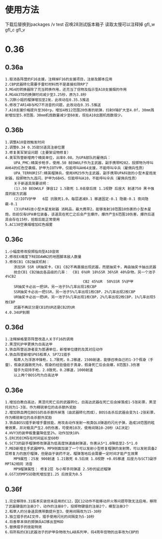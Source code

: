# 使用方法
下载后替换到packages /v test 召唤28测试版本箱子 读取太慢可以注释掉 gfl_w gfl_c gfl_v

# 0.36

## 0.36a
	1.取消各阵营的F16支援，注释掉F16的支援项目，注册及脚本应用
	2.CBP武器转化需要手雷栏材料而不是直接扣除RP了
	3.MG4的转换器除了充当转换作用，还充当了信物及指示型A10支援烟的作用
	4.MG4A3TD的换弹时间减少至3.25秒，原为3.8秒
	5.沉默小姐的榴弹增加至2发，此改动在0.35.5推送
	6.修改了AR14B与M27不消音的问题，此改动在0.35.5推送
	7.A10支援价格提升至360rp，增加4枚12范围20伤害的航弹，扫射X轴扩大至4.0f，30mm溅射增加至5.0范围，30mm机炮数量减少至60发，现在A10出圈机炮数很少。
	
## 0.36b
	1.调整A10音效触发时间
	2.调整0.34 0.35部分道具注册位置
	3.修复美军架设问题（主要架设物修复）
	4.美军阵营新增两个精英单位，出率0.08，为UPA部队的雇佣兵：
		UPA_PMC:精英步枪手，使用.50 BEOWULF作为主武器，副手携带M202，投掷物为呼叫AH64的红色空袭烟，护甲为IOTV甲，仅能呼叫AH64支援，不能呼叫伞兵（雇佣兵性质）
		UPA_TERRORIST:精英榴弹兵，使用XM25作为主武器，副手携带UPA科技的小型木星炮发射器，投掷物为九连闪，护甲为6B45，仅能呼叫A10，不能呼叫伞兵（雇佣兵性质）
		关于新道具简要说明：
		(1).50 BEOWULF 弹容12 1.5致死 1.0击穿后效 1.1视野 后座大 射速750 黑卡强度的敌方武器
		(2)IOTV护甲	6层 抗致死1.0，每层递减0.1 移速固定-0.1 隐蔽-0.1 夜间隐蔽-0.1
		(3)UPA科技小型木星发射器	消耗品，最大携带2，能够发射10范围10伤害的小型木星炮，目前仅有UPA单位装备，该道具在死亡之后会产生爆炸，爆炸产生6范围10伤害，爆炸后道具会存在15秒，拾取后能正常使用
	5.AC130空袭烟增加红色烟雾

## 0.36c
	1.小幅度修改投掷指向型A10音效
	2.修改EX难度下REDDAWN2的地图脚本敌人数量
	3.修改CB1 CB2抽奖机制：
		添加SR SSR UR抽奖卡，CB1 CB2不再直接出现武器，而是抽奖卡，再由抽奖卡抽出武器
		统合CB1 CB2抽出各品级的几率：	CB1 6%UR 18%SSR 36%SR 40%杂物，另一个池子4%CB2		
										CB2 45%UR  50%SSR 5%护甲
		SR抽奖卡必出一把SR，另一池子5%几率出现1枚CBP
		SSR抽奖卡必出一把SSR，另一池子5%几率出现1枚CBP，2%几率出现2枚CBP
		UR抽奖卡必出一把UR，另一池子5%几率出现1枚CBP，2%几率出现2枚CBP，1%几率出现5枚CBP
		武器不再区分是CB1的UR还是CB2的UR
	4.0.34UP到期

## 0.36d
	1.注释掉格里芬阵营改造人关于F16的调用
	2.黑涅托护甲更换为白高达甲
	3.铁血阵营巡游者变为普通单位，新增单位捷豹及其对应动作
	4.铁血阵营新增SP65稻草人 SP721猎手
		稻草人为浮游冲锋枪，1.7致死，0.2移速，1500射速，能够召唤自己的1-3个假身（手雷），假身武器致死为0，假身的经验值低于真身，假身死亡后会自爆，8范围3.3伤害
		猎手为双持手枪，2.0致死，0.2移速，1000射速
		以上两个BOSS均为白高达甲

## 0.36e
	1.增加白教白高达，黑涅托死亡后的武器转化，白高达武器在死亡后会掉落成1-5张彩票，黑涅托则为1-3张，作为精锐单位的击杀额外奖励
	2.增加铁血两位BOSS的击杀额外掉落（由武器转化而成），BOSS击杀后武器会变为1-2张彩票，作为精锐单位的击杀额外奖励
	3.铁血BOSS猎手新增手雷技能，用攻击动作发射一枚类QLU弹道的闪光子弹，造成10范围的眩晕效果，并对载具产生2.0的伤害，可使用10次，使用间隔10-20秒（AI决定）
	4.HVY3的装甲板重量降低至2%，动作加快18%
	5.ERC的ECM存在时间延长至60秒
	6.SCT3的副手榴弹修改弹道为低高度快速曲射弹道，伤害从5*1.0降低至2-5*1.0
	7.MED新增主手武器MP9，MP9侧面加装了一个可以发射小型修复榴弹的发射筒，可以发射具备2层修复力的医疗榴弹，但是由于装药不足，榴弹落地后会需要一定时间才能产生效果
		MP9属性：25发 900射速 1.21致死 0.5后效 1.0视野 +0.05移速 后座力与SCT3副手MP7A2相同 消音
		MP9榴弹属性： 修复2层 与小帮手同弹道 2.5秒的延迟榴弹
	8.GST3的MP5SD致死增加至1.25 后效变为0.5

## 0.36f
	1.完全移除0.31版本实装但未启用的C12，因C12动作不能移动开火等问题导致无法启用，移除了武器键值的注册3个，动作的注册8个，投掷物键值的注册2个，模型注册3个
	2.稻草人的分身道具携带数提升至3，使用间隔改为15-30秒
	3.独立猎手的AI文件，猎手使用闪光的间隔变为5-10秒
	4.将香草本体的掷弹兵AI移出至MOD
	5.替换猎手的技能特效
	6.将所有的CB1武器池子的护甲杂物改为LAB系列甲，将4周年信物的出率改为CBP的